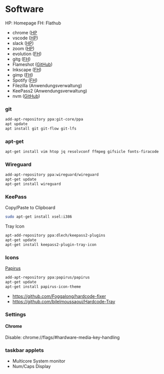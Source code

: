 # Software

HP: Homepage
FH: Flathub

- chrome ([HP](https://www.google.com/intl/de_de/chrome/)
- vscode ([HP](https://code.visualstudio.com/download))
- slack ([HP](https://slack.com/intl/de-de/downloads/linux))
- zoom ([HP](https://zoom.us/download))
- evolution ([FH](https://flathub.org/apps/details/org.gnome.Evolution))
- gitg ([FH](https://flathub.org/apps/details/org.gnome.gitg))
- Flameshot ([GitHub](https://github.com/lupoDharkael/flameshot))
- Inkscape ([FH](https://flathub.org/apps/details/org.inkscape.Inkscape))
- gimp ([FH](https://flathub.org/apps/details/org.gimp.GIMP))
- Spotify ([FH](https://flathub.org/apps/details/com.spotify.Client))
- Filezilla (Anwendungsverwaltung)
- KeePass2 (Anwendungsverwaltung)
- nvm ([GitHub](https://github.com/nvm-sh/nvm))

### git

 ```sh
 add-apt-repository ppa:git-core/ppa 
 apt update
 apt install git git-flow git-lfs
 ```

### apt-get

```sh
apt-get install vim htop jq resolvconf ffmpeg gifsicle fonts-firacode
```

### Wireguard
```sh
add-apt-repository ppa:wireguard/wireguard
apt-get update
apt-get install wireguard
```

### KeePass
Copy/Paste to Clipboard
```sh
sudo apt-get install xsel:i386
```

Tray Icon
```sh
apt-add-repository ppa:dlech/keepass2-plugins
apt-get update
apt-get install keepass2-plugin-tray-icon
```

### Icons

[Papirus](https://github.com/PapirusDevelopmentTeam/papirus-icon-theme)

```sh
add-apt-repository ppa:papirus/papirus
apt-get update
apt-get install papirus-icon-theme
```

- https://github.com/Foggalong/hardcode-fixer
- https://github.com/bilelmoussaoui/Hardcode-Tray

### Settings

#### Chrome 
Disable: chrome://flags/#hardware-media-key-handling

### taskbar applets

- Multicore System monitor
- Num/Caps Display
